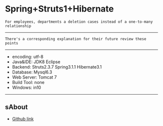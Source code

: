 Spring+Struts1+Hibernate
================

  	For employees, departments a deletion cases instead of a one-to-many relationship
-----------------------------------
 
 	There's a corresponding explanation for their future review these points
-----------------------------------


* encoding: utf-8
* Java&IDE: JDK8 Eclipse 
* Backend:  Struts2.3.7 Spring3.1.1 Hibernate3.1  
* Database: Mysql6.3
* Web Server: Tomcat 7
* Build Tool: none
* Windows: in10 
---------

sAbout
-----------------------------------
* [Github link](https://github.com/BarryLiu)
